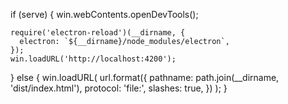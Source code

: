   if (serve) {
    win.webContents.openDevTools();

    require('electron-reload')(__dirname, {
      electron: `${__dirname}/node_modules/electron`,
    });
    win.loadURL('http://localhost:4200');
  } else {
    win.loadURL(
      url.format({
        pathname: path.join(__dirname, 'dist/index.html'),
        protocol: 'file:',
        slashes: true,
      })
    );
  }
